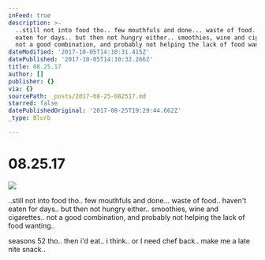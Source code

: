 ```yaml
---
inFeed: true
description: >-
  ..still not into food tho.. few mouthfuls and done... waste of food.. haven’t
  eaten for days.. but then not hungry either.. smoothies, wine and cigarettes..
  not a good combination, and probably not helping the lack of food wanting..
dateModified: '2017-10-05T14:10:31.415Z'
datePublished: '2017-10-05T14:10:32.266Z'
title: 08.25.17
author: []
publisher: {}
via: {}
sourcePath: _posts/2017-08-25-082517.md
starred: false
datePublishedOriginal: '2017-08-25T19:29:44.662Z'
_type: Blurb

---
```

# 08.25.17
![](https://the-grid-user-content.s3-us-west-2.amazonaws.com/97df538e-0b73-4b20-b1c7-8cde00c62b99.jpg)

..still not into food tho.. few mouthfuls and done... waste of food.. haven't eaten for days.. but then not hungry either.. smoothies, wine and cigarettes.. not a good combination, and probably not helping the lack of food wanting..

seasons 52 tho.. then i'd eat.. i think.. or I need chef back.. make me a late nite snack..